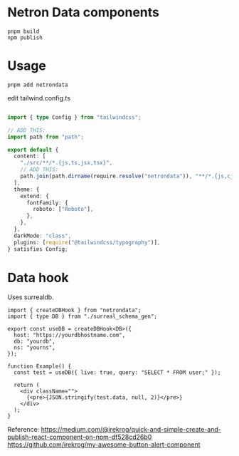 # Netron Data components

```
pnpm build
npm publish
```


# Usage

`pnpm add netrondata`

edit tailwind.config.ts

```ts

import { type Config } from "tailwindcss";

// ADD THIS:
import path from "path";

export default {
  content: [
    "./src/**/*.{js,ts,jsx,tsx}",
    // ADD THIS:
    path.join(path.dirname(require.resolve("netrondata")), "**/*.{js,cjs,mjs}"),
  ],
  theme: {
    extend: {
      fontFamily: {
        roboto: ["Roboto"],
      },
    },
  },
  darkMode: "class",
  plugins: [require("@tailwindcss/typography")],
} satisfies Config;

```


# Data hook

Uses surrealdb.

```tsx
import { createDBHook } from "netrondata";
import { type DB } from "./surreal_schema_gen";

export const useDB = createDBHook<DB>({
  host: "https://yourdbhostname.com",
  db: "yourdb",
  ns: "yourns",
});

function Example() {
  const test = useDB({ live: true, query: "SELECT * FROM user;" });

  return (
    <div className="">
      {<pre>{JSON.stringify(test.data, null, 2)}</pre>}
    </div>
  );
}

```


Reference: 
https://medium.com/@irekrog/quick-and-simple-create-and-publish-react-component-on-npm-df528cd26b0
https://github.com/irekrog/my-awesome-button-alert-component